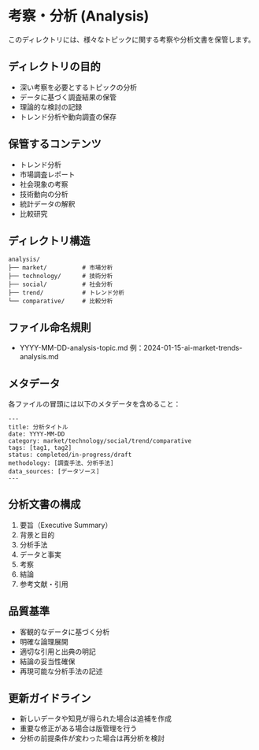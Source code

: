 # 考察・分析 (Analysis)

このディレクトリには、様々なトピックに関する考察や分析文書を保管します。

## ディレクトリの目的
- 深い考察を必要とするトピックの分析
- データに基づく調査結果の保管
- 理論的な検討の記録
- トレンド分析や動向調査の保存

## 保管するコンテンツ
- トレンド分析
- 市場調査レポート
- 社会現象の考察
- 技術動向の分析
- 統計データの解釈
- 比較研究

## ディレクトリ構造
```
analysis/
├── market/          # 市場分析
├── technology/      # 技術分析
├── social/          # 社会分析
├── trend/           # トレンド分析
└── comparative/     # 比較分析
```

## ファイル命名規則
- YYYY-MM-DD-analysis-topic.md
  例：2024-01-15-ai-market-trends-analysis.md

## メタデータ
各ファイルの冒頭には以下のメタデータを含めること：
```
---
title: 分析タイトル
date: YYYY-MM-DD
category: market/technology/social/trend/comparative
tags: [tag1, tag2]
status: completed/in-progress/draft
methodology: [調査手法、分析手法]
data_sources: [データソース]
---
```

## 分析文書の構成
1. 要旨（Executive Summary）
2. 背景と目的
3. 分析手法
4. データと事実
5. 考察
6. 結論
7. 参考文献・引用

## 品質基準
- 客観的なデータに基づく分析
- 明確な論理展開
- 適切な引用と出典の明記
- 結論の妥当性確保
- 再現可能な分析手法の記述

## 更新ガイドライン
- 新しいデータや知見が得られた場合は追補を作成
- 重要な修正がある場合は版管理を行う
- 分析の前提条件が変わった場合は再分析を検討